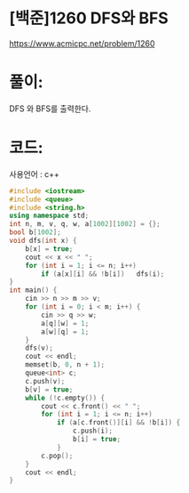 # [백준]1260 DFS와 BFS

https://www.acmicpc.net/problem/1260

# 풀이:

DFS 와 BFS를 출력한다.



# **코드:**

사용언어 : c++
```c++
#include <iostream>
#include <queue>
#include <string.h>
using namespace std;
int n, m, v, q, w, a[1002][1002] = {};
bool b[1002];
void dfs(int x) {
	b[x] = true;
	cout << x << " ";
	for (int i = 1; i <= n; i++)
		if (a[x][i] && !b[i])	dfs(i);
}
int main() {
	cin >> n >> m >> v;
	for (int i = 0; i < m; i++) {
		cin >> q >> w;
		a[q][w] = 1;
		a[w][q] = 1;
	}
	dfs(v);
	cout << endl;
	memset(b, 0, n + 1);
	queue<int> c;
	c.push(v);
	b[v] = true;
	while (!c.empty()) {
		cout << c.front() << " ";
		for (int i = 1; i <= n; i++)
			if (a[c.front()][i] && !b[i]) {
				c.push(i);
				b[i] = true;
			}
		c.pop();
	}
	cout << endl;
}
```

